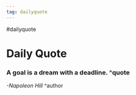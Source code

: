 ```yaml
---
tag: dailyquote
---
```


#dailyquote

# Daily Quote

### A goal is a dream with a deadline. ^quote
*-Napoleon Hill* ^author
